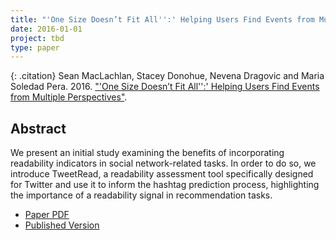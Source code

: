 ```yaml
---
title: "'One Size Doesn’t Fit All'':' Helping Users Find Events from Multiple Perspectives"
date: 2016-01-01
project: tbd
type: paper
---
```


{: .citation}
Sean MacLachlan, Stacey Donohue, Nevena Dragovic and Maria Soledad Pera. 2016. ["'One Size Doesn’t Fit All'':' Helping Users Find Events from Multiple Perspectives"](#). 

## Abstract

We present an initial study examining the benefits of incorporating readability indicators in social network-related tasks. In order to do so, we introduce TweetRead, a readability assessment tool specifically designed for Twitter and use it to inform the hashtag prediction process, highlighting the importance of a readability signal in recommendation tasks.

* [Paper PDF](https://scholarworks.boisestate.edu/cgi/viewcontent.cgi?article=1078&context=cs_facpubs)
* [Published Version](https://scholarworks.boisestate.edu/cs_facpubs/73/)
